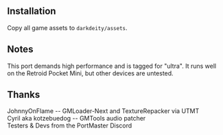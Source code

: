 ## Installation
Copy all game assets to `darkdeity/assets`.

## Notes
This port demands high performance and is tagged for "ultra". It runs well on the Retroid Pocket Mini, but other devices are untested.

## Thanks 
JohnnyOnFlame -- GMLoader-Next and TextureRepacker via UTMT  
Cyril aka kotzebuedog -- GMTools audio patcher  
Testers & Devs from the PortMaster Discord
